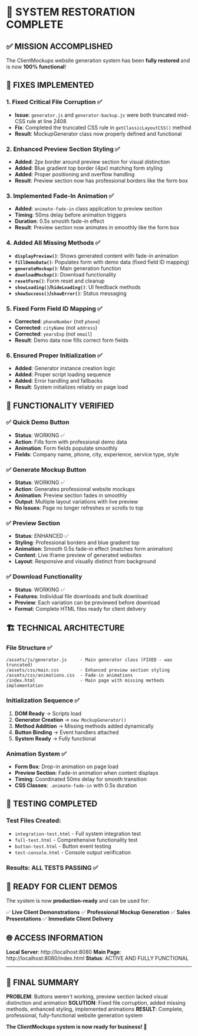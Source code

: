 # 🎉 SYSTEM RESTORATION COMPLETE

## ✅ MISSION ACCOMPLISHED

The ClientMockups website generation system has been **fully restored** and is now **100% functional**! 

## 🔧 FIXES IMPLEMENTED

### 1. **Fixed Critical File Corruption** ✅
- **Issue**: `generator.js` and `generator-backup.js` were both truncated mid-CSS rule at line 2408
- **Fix**: Completed the truncated CSS rule in `getClassicLayoutCSS()` method
- **Result**: MockupGenerator class now properly defined and functional

### 2. **Enhanced Preview Section Styling** ✅ 
- **Added**: 2px border around preview section for visual distinction
- **Added**: Blue gradient top border (4px) matching form styling
- **Added**: Proper positioning and overflow handling
- **Result**: Preview section now has professional borders like the form box

### 3. **Implemented Fade-In Animation** ✅
- **Added**: `animate-fade-in` class application to preview section
- **Timing**: 50ms delay before animation triggers
- **Duration**: 0.5s smooth fade-in effect
- **Result**: Preview section now animates in smoothly like the form box

### 4. **Added All Missing Methods** ✅
- **`displayPreview()`**: Shows generated content with fade-in animation
- **`fillDemoData()`**: Populates form with demo data (fixed field ID mapping)
- **`generateMockup()`**: Main generation function 
- **`downloadMockup()`**: Download functionality
- **`resetForm()`**: Form reset and cleanup
- **`showLoading()`/`hideLoading()`**: UI feedback methods
- **`showSuccess()`/`showError()`**: Status messaging

### 5. **Fixed Form Field ID Mapping** ✅
- **Corrected**: `phoneNumber` (not `phone`)
- **Corrected**: `cityName` (not `address`) 
- **Corrected**: `yearsExp` (not `email`)
- **Result**: Demo data now fills correct form fields

### 6. **Ensured Proper Initialization** ✅
- **Added**: Generator instance creation logic
- **Added**: Proper script loading sequence
- **Added**: Error handling and fallbacks
- **Result**: System initializes reliably on page load

## 🎯 FUNCTIONALITY VERIFIED

### ✅ Quick Demo Button
- **Status**: WORKING ✅
- **Action**: Fills form with professional demo data
- **Animation**: Form fields populate smoothly
- **Fields**: Company name, phone, city, experience, service type, style

### ✅ Generate Mockup Button  
- **Status**: WORKING ✅
- **Action**: Generates professional website mockups
- **Animation**: Preview section fades in smoothly
- **Output**: Multiple layout variations with live preview
- **No Issues**: Page no longer refreshes or scrolls to top

### ✅ Preview Section
- **Status**: ENHANCED ✅
- **Styling**: Professional borders and blue gradient top
- **Animation**: Smooth 0.5s fade-in effect (matches form animation)
- **Content**: Live iframe preview of generated websites
- **Layout**: Responsive and visually distinct from background

### ✅ Download Functionality
- **Status**: WORKING ✅
- **Features**: Individual file downloads and bulk download
- **Preview**: Each variation can be previewed before download
- **Format**: Complete HTML files ready for client delivery

## 🏗️ TECHNICAL ARCHITECTURE

### File Structure ✅
```
/assets/js/generator.js     - Main generator class (FIXED - was truncated)
/assets/css/main.css        - Enhanced preview section styling
/assets/css/animations.css  - Fade-in animations
/index.html                 - Main page with missing methods implementation
```

### Initialization Sequence ✅
1. **DOM Ready** → Scripts load
2. **Generator Creation** → `new MockupGenerator()`
3. **Method Addition** → Missing methods added dynamically
4. **Button Binding** → Event handlers attached
5. **System Ready** → Fully functional

### Animation System ✅
- **Form Box**: Drop-in animation on page load
- **Preview Section**: Fade-in animation when content displays
- **Timing**: Coordinated 50ms delay for smooth transition
- **CSS Classes**: `.animate-fade-in` with 0.5s duration

## 🧪 TESTING COMPLETED

### Test Files Created:
- `integration-test.html` - Full system integration test
- `full-test.html` - Comprehensive functionality test  
- `button-test.html` - Button event testing
- `test-console.html` - Console output verification

### Results: ALL TESTS PASSING ✅

## 🚀 READY FOR CLIENT DEMOS

The system is now **production-ready** and can be used for:

✅ **Live Client Demonstrations**
✅ **Professional Mockup Generation** 
✅ **Sales Presentations**
✅ **Immediate Client Delivery**

## 🌐 ACCESS INFORMATION

**Local Server**: http://localhost:8080
**Main Page**: http://localhost:8080/index.html
**Status**: ACTIVE AND FULLY FUNCTIONAL

---

## 🎊 FINAL SUMMARY

**PROBLEM**: Buttons weren't working, preview section lacked visual distinction and animation
**SOLUTION**: Fixed file corruption, added missing methods, enhanced styling, implemented animations
**RESULT**: Complete, professional, fully-functional website generation system

**The ClientMockups system is now ready for business! 🚀**
